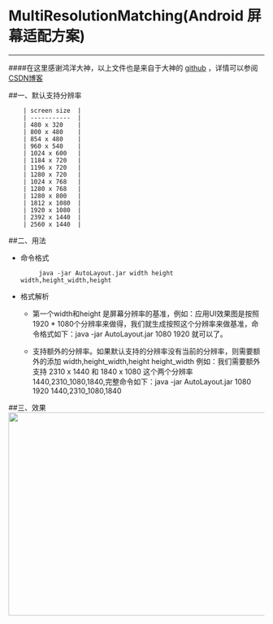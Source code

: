 # MultiResolutionMatching(Android 屏幕适配方案)

-----------------
####在这里感谢鸿洋大神，以上文件也是来自于大神的 <a href="https://github.com/hongyangAndroid/Android_Blog_Demos/tree/master/blogcodes/src/main/java/com/zhy/blogcodes/genvalues">github</a> ，详情可以参阅<a href="http://blog.csdn.net/lmj623565791/article/details/45460089">CSDN博客</a>

</p>
##一、默认支持分辨率

	
		| screen size  |
		| -----------  |
		| 480 x 320    | 
		| 800 x 480    | 
		| 854 x 480    |
		| 960 x 540    |
		| 1024 x 600   |
		| 1184 x 720   |
		| 1196 x 720   |
		| 1280 x 720   |
		| 1024 x 768   |
		| 1280 x 768   |
		| 1280 x 800   |
		| 1812 x 1080  |
		| 1920 x 1080  |
		| 2392 x 1440  |
		| 2560 x 1440  |
		
##二、用法

 
 
 * 命令格式
 			
 			java -jar AutoLayout.jar width height width,height_width,height
 			
 		
* 格式解析

	*	第一个width和height 是屏幕分辨率的基准，例如：应用UI效果图是按照 1920 * 1080个分辨率来做得，我们就生成按照这个分辨率来做基准，命令格式如下：java -jar AutoLayout.jar 1080 1920 就可以了。
	
	*   支持额外的分辨率。如果默认支持的分辨率没有当前的分辨率，则需要额外的添加 width,height_width,height 
		height_width 例如：我们需要额外支持 2310 x 1440 和 1840 x 1080 这个两个分辨率 1440,2310_1080,1840,完整命令如下：java -jar AutoLayout.jar 1080 1920 1440,2310_1080,1840

			 		
##三、效果
<img src="https://github.com/jiaowenzheng/MultiResolutionMatching/raw/master/20150503173719049.gif" width="800" height="400"/>  
